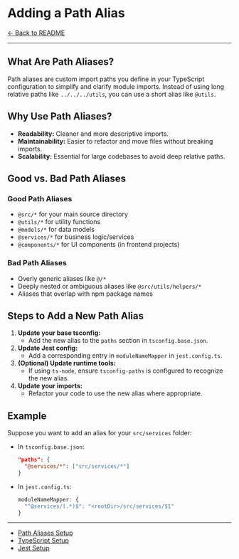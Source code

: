 # Adding a Path Alias

[← Back to README](../README.md)

---

## What Are Path Aliases?

Path aliases are custom import paths you define in your TypeScript configuration to simplify and clarify module imports. Instead of using long relative paths like `../../../utils`, you can use a short alias like `@utils`.

## Why Use Path Aliases?

- **Readability:** Cleaner and more descriptive imports.
- **Maintainability:** Easier to refactor and move files without breaking imports.
- **Scalability:** Essential for large codebases to avoid deep relative paths.

## Good vs. Bad Path Aliases

### Good Path Aliases

- `@src/*` for your main source directory
- `@utils/*` for utility functions
- `@models/*` for data models
- `@services/*` for business logic/services
- `@components/*` for UI components (in frontend projects)

### Bad Path Aliases

- Overly generic aliases like `@/*`
- Deeply nested or ambiguous aliases like `@src/utils/helpers/*`
- Aliases that overlap with npm package names

## Steps to Add a New Path Alias

1. **Update your base tsconfig:**
   - Add the new alias to the `paths` section in `tsconfig.base.json`.
2. **Update Jest config:**
   - Add a corresponding entry in `moduleNameMapper` in `jest.config.ts`.
3. **(Optional) Update runtime tools:**
   - If using `ts-node`, ensure `tsconfig-paths` is configured to recognize the new alias.
4. **Update your imports:**
   - Refactor your code to use the new alias where appropriate.

## Example

Suppose you want to add an alias for your `src/services` folder:

- In `tsconfig.base.json`:
  ```json
  "paths": {
    "@services/*": ["src/services/*"]
  }
  ```
- In `jest.config.ts`:
  ```ts
  moduleNameMapper: {
    "^@services/(.*)$": "<rootDir>/src/services/$1"
  }
  ```

---

- [Path Aliases Setup](./setup-path-aliases.md)
- [TypeScript Setup](./setup-typescript.md)
- [Jest Setup](./setup-jest.md)
